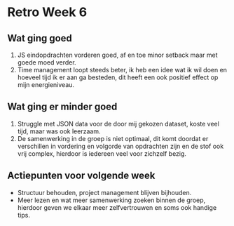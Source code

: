 # Retro Week 6

## Wat ging goed
1. JS eindopdrachten vorderen goed, af en toe minor setback maar met goede moed verder.
2. Time management loopt steeds beter, ik heb een idee wat ik wil doen en hoeveel tijd ik er aan ga besteden, dit heeft een ook positief effect op mijn energieniveau.

## Wat ging er minder goed
1. Struggle met JSON data voor de door mij gekozen dataset, koste veel tijd, maar was ook leerzaam. 
2. De samenwerking in de groep is niet optimaal, dit komt doordat er verschillen in vordering en volgorde van opdrachten zijn en de stof ook vrij complex, hierdoor is iedereen veel voor zichzelf bezig.

## Actiepunten voor volgende week
* Structuur behouden, project management blijven bijhouden.
* Meer lezen en wat meer samenwerking zoeken binnen de groep, hierdoor geven we elkaar meer zelfvertrouwen en soms ook handige tips.



